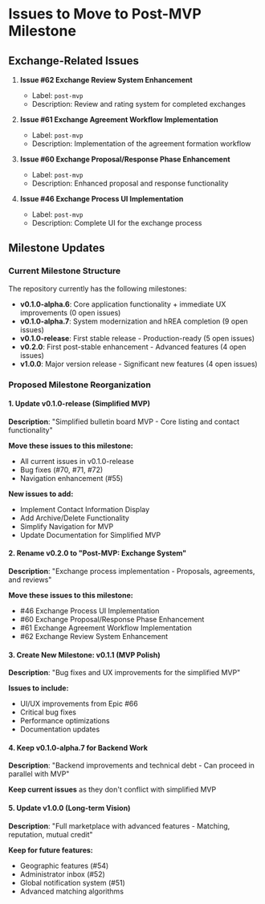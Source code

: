 # Issues to Move to Post-MVP Milestone

## Exchange-Related Issues

1. **Issue #62 Exchange Review System Enhancement**
   - Label: `post-mvp`
   - Description: Review and rating system for completed exchanges

2. **Issue #61 Exchange Agreement Workflow Implementation**
   - Label: `post-mvp`
   - Description: Implementation of the agreement formation workflow

3. **Issue #60 Exchange Proposal/Response Phase Enhancement**
   - Label: `post-mvp`
   - Description: Enhanced proposal and response functionality

4. **Issue #46 Exchange Process UI Implementation**
   - Label: `post-mvp`
   - Description: Complete UI for the exchange process

## Milestone Updates

### Current Milestone Structure
The repository currently has the following milestones:
- **v0.1.0-alpha.6**: Core application functionality + immediate UX improvements (0 open issues)
- **v0.1.0-alpha.7**: System modernization and hREA completion (9 open issues)
- **v0.1.0-release**: First stable release - Production-ready (5 open issues)
- **v0.2.0**: First post-stable enhancement - Advanced features (4 open issues)
- **v1.0.0**: Major version release - Significant new features (4 open issues)

### Proposed Milestone Reorganization

#### 1. Update v0.1.0-release (Simplified MVP)
**Description**: "Simplified bulletin board MVP - Core listing and contact functionality"

**Move these issues to this milestone:**
- All current issues in v0.1.0-release
- Bug fixes (#70, #71, #72)
- Navigation enhancement (#55)

**New issues to add:**
- Implement Contact Information Display
- Add Archive/Delete Functionality
- Simplify Navigation for MVP
- Update Documentation for Simplified MVP

#### 2. Rename v0.2.0 to "Post-MVP: Exchange System"
**Description**: "Exchange process implementation - Proposals, agreements, and reviews"

**Move these issues to this milestone:**
- #46 Exchange Process UI Implementation
- #60 Exchange Proposal/Response Phase Enhancement
- #61 Exchange Agreement Workflow Implementation
- #62 Exchange Review System Enhancement

#### 3. Create New Milestone: v0.1.1 (MVP Polish)
**Description**: "Bug fixes and UX improvements for the simplified MVP"

**Issues to include:**
- UI/UX improvements from Epic #66
- Critical bug fixes
- Performance optimizations
- Documentation updates

#### 4. Keep v0.1.0-alpha.7 for Backend Work
**Description**: "Backend improvements and technical debt - Can proceed in parallel with MVP"

**Keep current issues** as they don't conflict with simplified MVP

#### 5. Update v1.0.0 (Long-term Vision)
**Description**: "Full marketplace with advanced features - Matching, reputation, mutual credit"

**Keep for future features:**
- Geographic features (#54)
- Administrator inbox (#52)
- Global notification system (#51)
- Advanced matching algorithms